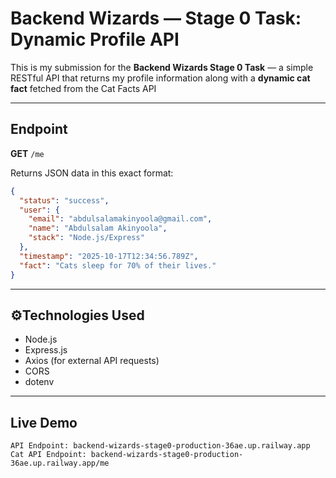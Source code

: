 # Backend Wizards — Stage 0 Task: Dynamic Profile API

This is my submission for the **Backend Wizards Stage 0 Task** — a simple RESTful API that returns my profile information along with a **dynamic cat fact** fetched from the Cat Facts API 

---

##  Endpoint

**GET** `/me`

Returns JSON data in this exact format:

```json
{
  "status": "success",
  "user": {
    "email": "abdulsalamakinyoola@gmail.com",
    "name": "Abdulsalam Akinyoola",
    "stack": "Node.js/Express"
  },
  "timestamp": "2025-10-17T12:34:56.789Z",
  "fact": "Cats sleep for 70% of their lives."
}
```

---

## ⚙️Technologies Used

- Node.js  
- Express.js  
- Axios (for external API requests)  
- CORS  
- dotenv  

---

## Live Demo
```
API Endpoint: backend-wizards-stage0-production-36ae.up.railway.app
Cat API Endpoint: backend-wizards-stage0-production-36ae.up.railway.app/me
```
